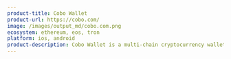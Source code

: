 ```yaml
---
product-title: Cobo Wallet
product-url: https://cobo.com/
image: /images/output_md/cobo.com.png
ecosystem: ethereum, eos, tron
platform: ios, android
product-description: Cobo Wallet is a multi-chain cryptocurrency wallet on iOS &amp; Android, with built in dApps browser.
---
```

